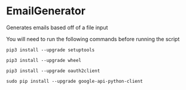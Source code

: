 # EmailGenerator
Generates emails based off of a file input

You will need to run the following commands before running the script

`pip3 install --upgrade setuptools`

`pip3 install --upgrade wheel`

`pip3 install --upgrade oauth2client`

`sudo pip install --upgrade google-api-python-client`
